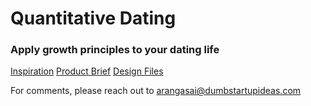 # Quantitative Dating

### Apply growth principles to your dating life

[Inspiration](https://dumbstartupideas.substack.com/p/quantitative-dating)
[Product Brief](https://docs.google.com/document/d/1G3xX2XaOts6qgAV5YtRpx2rMKBDIIi9-M377gVH8i_8/edit?usp=sharing)
[Design Files](https://www.figma.com/file/XXnqH0OZoxqk5QMlD3kfYc/App-Screens?node-id=0%3A1&t=ke8Yk4aEt9Mlqow4-0)

For comments, please reach out to arangasai@dumbstartupideas.com
